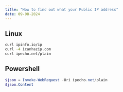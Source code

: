 ```yaml
---
title: "How to find out what your Public IP address"
date: 09-08-2024
---
```


## Linux 

```bash
curl ipinfo.io/ip
curl -4 icanhazip.com
curl ipecho.net/plain
```

## Powershell

```powershell
$json = Invoke-WebRequest -Uri ipecho.net/plain
$json.Content
```
